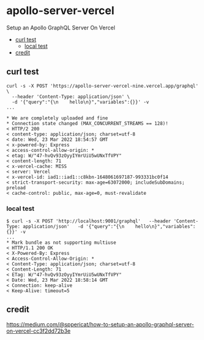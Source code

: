 # apollo-server-vercel <!-- omit in toc -->

Setup an Apollo GraphQL Server On Vercel

- [curl test](#curl-test)
  - [local test](#local-test)
- [credit](#credit)

## curl test

```
curl -s -X POST 'https://apollo-server-vercel-nine.vercel.app/graphql' \
  --header 'Content-Type: application/json' \
  -d '{"query":"{\n    hello\n}","variables":{}}' -v
...

* We are completely uploaded and fine
* Connection state changed (MAX_CONCURRENT_STREAMS == 128)!
< HTTP/2 200
< content-type: application/json; charset=utf-8
< date: Wed, 23 Mar 2022 18:54:57 GMT
< x-powered-by: Express
< access-control-allow-origin: *
< etag: W/"47-hvQv93zOyyIYmrUiU5wUNxTfVPY"
< content-length: 71
< x-vercel-cache: MISS
< server: Vercel
< x-vercel-id: iad1::iad1::c8kbn-1648061697187-993331bc0f14
< strict-transport-security: max-age=63072000; includeSubDomains; preload
< cache-control: public, max-age=0, must-revalidate
```

### local test

```
$ curl -s -X POST 'http://localhost:9001/graphql'   --header 'Content-Type: application/json'   -d '{"query":"{\n    hello\n}","variables":{}}' -v
...
* Mark bundle as not supporting multiuse
< HTTP/1.1 200 OK
< X-Powered-By: Express
< Access-Control-Allow-Origin: *
< Content-Type: application/json; charset=utf-8
< Content-Length: 71
< ETag: W/"47-hvQv93zOyyIYmrUiU5wUNxTfVPY"
< Date: Wed, 23 Mar 2022 18:58:14 GMT
< Connection: keep-alive
< Keep-Alive: timeout=5
```

## credit

https://medium.com/@sppericat/how-to-setup-an-apollo-graphql-server-on-vercel-cc3f2dd72b3e
